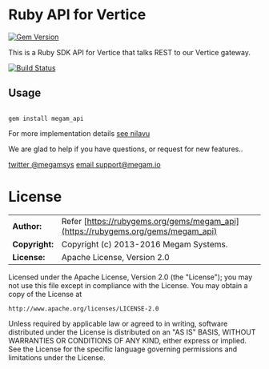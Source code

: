 Ruby API for Vertice
=====================

[![Gem Version](https://badge.fury.io/rb/megam_api.svg)](http://badge.fury.io/rb/megam_api)

This is a Ruby SDK API for Vertice that talks REST to our Vertice gateway.

[![Build Status](https://travis-ci.org/megamsys/megam_api.png)](https://travis-ci.org/megamsys/megam_api)


Usage
-----

```shell

gem install megam_api

```

For more implementation details [see nilavu](http://github.com/megamsys/nilavu.git)

We are glad to help if you have questions, or request for new features..

[twitter @megamsys](http://twitter.com/megamsys) [email support@megam.io](<support@megam.io>)



# License

|                      |                                          |
|:---------------------|:-----------------------------------------|
| **Author:**          | Refer [https://rubygems.org/gems/megam_api](https://rubygems.org/gems/megam_api)
| **Copyright:**       | Copyright (c) 2013-2016 Megam Systems.
| **License:**         | Apache License, Version 2.0

Licensed under the Apache License, Version 2.0 (the "License");
you may not use this file except in compliance with the License.
You may obtain a copy of the License at

    http://www.apache.org/licenses/LICENSE-2.0

Unless required by applicable law or agreed to in writing, software
distributed under the License is distributed on an "AS IS" BASIS,
WITHOUT WARRANTIES OR CONDITIONS OF ANY KIND, either express or implied.
See the License for the specific language governing permissions and
limitations under the License.
